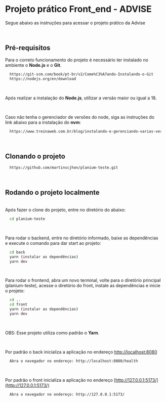 # Projeto prático Front_end - ADVISE

Segue abaixo as instruções para acessar o projeto prático da Advise

<br />

## Pré-requisitos

Para o correto funcionamento do projeto é necessário ter instalado no ambiente o **Node.js** e o **Git**.

```bash
  https://git-scm.com/book/pt-br/v2/Come%C3%A7ando-Instalando-o-Git
  https://nodejs.org/en/download
```

<br />

Após realizar a instalação do **Node.js**, utilizar a versão maior ou igual a 18.

<br />

Caso não tenha o gerenciador de versões do node, siga as instruções do link abaixo para a instalação do **nvm**:

```bash
  https://www.treinaweb.com.br/blog/instalando-e-gerenciando-varias-versoes-do-node-js-com-nvm
```

<br />

## Clonando o projeto

```bash
  https://github.com/martinscjhon/planium-teste.git
```

<br />

## Rodando o projeto localmente

<br />
Após fazer o clone do projeto, entre no diretório do abaixo:

```bash
  cd planium-teste
```

<br />

Para rodar o backend, entre no diretório informado, baixe as dependências e execute o comando para dar start ao projeto:
```bash
  cd back
  yarn (instalar as dependências)
  yarn dev
```

<br />

Para rodar o frontend, abra um novo terminal, volte para o diretório principal (planium-teste), acesse o diretório do front, instale as dependências e inicie o projeto:

```bash
  cd ..
  cd front
  yarn (instalar as dependências)
  yarn dev
```

<br />

OBS: Esse projeto utiliza como padrão o **Yarn**.

<br />

Por padrão o back inicializa a aplicação no endereço [http://localhost:8080](http://127.0.0.1:5173/)

```bash
  Abra o navegador no endereço: http://localhost:8080/health
```


<br />

Por padrão o front inicializa a aplicação no endereço [http://127.0.0.1:5173/](http://127.0.0.1:5173/)

```bash
  Abra o navegador no endereço: http://127.0.0.1:5173/
```
